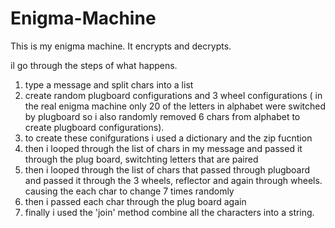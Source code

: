 # Enigma-Machine

This is my enigma machine. It encrypts and decrypts.

il go through the steps of what happens.
1. type a message and split chars into a list
2. create random plugboard configurations and 3 wheel configurations ( in the real enigma machine only 20 of the letters in alphabet were switched by plugboard so i also randomly removed 6 chars from alphabet to create plugboard configurations).
3. to create these conifgurations i used a dictionary and the zip fucntion 
4. then i looped through the list of chars in my message and passed it through the plug board, switchting letters that are paired
5. then i looped through the list of chars that passed through plugboard and passed it through the 3 wheels, reflector and again through wheels. causing the each char to change    7 times randomly
6. then i passed each char through the plug board again
7. finally i used the 'join' method combine all the characters into a string.
